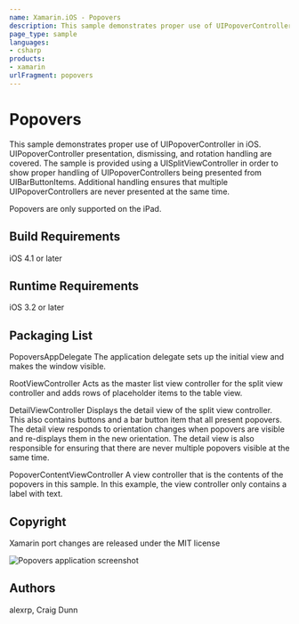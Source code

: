 ```yaml
---
name: Xamarin.iOS - Popovers
description: This sample demonstrates proper use of UIPopoverController in iOS. UIPopoverController presentation, dismissing, and rotation handling are covered....
page_type: sample
languages:
- csharp
products:
- xamarin
urlFragment: popovers
---
```

# Popovers

This sample demonstrates proper use of UIPopoverController in iOS.
UIPopoverController presentation, dismissing, and rotation
handling are covered. The sample is provided using a UISplitViewController
in order to show proper handling of UIPopoverControllers being presented
from UIBarButtonItems. Additional handling ensures that multiple
UIPopoverControllers are never presented at the same time.

Popovers are only supported on the iPad.

## Build Requirements

iOS 4.1 or later

## Runtime Requirements

iOS 3.2 or later

## Packaging List

PopoversAppDelegate
The application delegate sets up the initial view and makes the window visible.

RootViewController
Acts as the master list view controller for the split view controller and adds rows of placeholder items to the table view.

DetailViewController
Displays the detail view of the split view controller. This also contains buttons and a bar button item that all present popovers.
The detail view responds to orientation changes when popovers are visible and re-displays them in the new orientation.
The detail view is also responsible for ensuring that there are never multiple popovers visible at the same time.

PopoverContentViewController
A view controller that is the contents of the popovers in this sample. In this example, the view controller only contains a label with text.

## Copyright

Xamarin port changes are released under the MIT license

![Popovers application screenshot](Screenshots/Popovers1.png "Popovers application screenshot")

## Authors

alexrp, 
Craig Dunn
